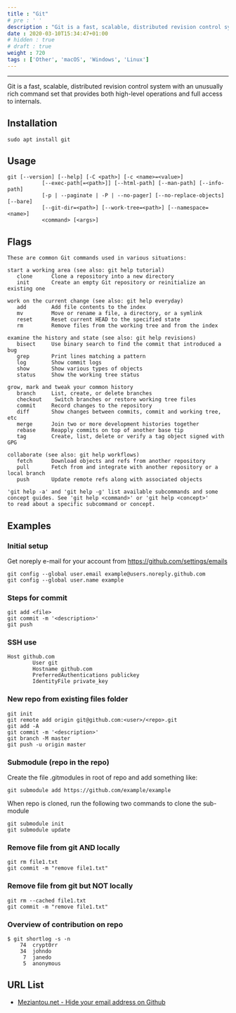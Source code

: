 ```yaml
---
title : "Git"
# pre : ' '
description : "Git is a fast, scalable, distributed revision control system with an unusually rich command set that provides both high-level operations and full access to internals."
date : 2020-03-10T15:34:47+01:00
# hidden : true
# draft : true
weight : 720
tags : ['Other', 'macOS', 'Windows', 'Linux']
---
```


---

Git is a fast, scalable, distributed revision control system with an unusually rich command set that provides both high-level operations and full access to internals.

## Installation

```plain
sudo apt install git
```

## Usage

```plain
git [--version] [--help] [-C <path>] [-c <name>=<value>]
           [--exec-path[=<path>]] [--html-path] [--man-path] [--info-path]
           [-p | --paginate | -P | --no-pager] [--no-replace-objects] [--bare]
           [--git-dir=<path>] [--work-tree=<path>] [--namespace=<name>]
           <command> [<args>]
```

## Flags

```plain
These are common Git commands used in various situations:

start a working area (see also: git help tutorial)
   clone      Clone a repository into a new directory
   init       Create an empty Git repository or reinitialize an existing one

work on the current change (see also: git help everyday)
   add        Add file contents to the index
   mv         Move or rename a file, a directory, or a symlink
   reset      Reset current HEAD to the specified state
   rm         Remove files from the working tree and from the index

examine the history and state (see also: git help revisions)
   bisect     Use binary search to find the commit that introduced a bug
   grep       Print lines matching a pattern
   log        Show commit logs
   show       Show various types of objects
   status     Show the working tree status

grow, mark and tweak your common history
   branch     List, create, or delete branches
   checkout    Switch branches or restore working tree files
   commit     Record changes to the repository
   diff       Show changes between commits, commit and working tree, etc
   merge      Join two or more development histories together
   rebase     Reapply commits on top of another base tip
   tag        Create, list, delete or verify a tag object signed with GPG

collaborate (see also: git help workflows)
   fetch      Download objects and refs from another repository
   pull       Fetch from and integrate with another repository or a local branch
   push       Update remote refs along with associated objects

'git help -a' and 'git help -g' list available subcommands and some
concept guides. See 'git help <command>' or 'git help <concept>'
to read about a specific subcommand or concept.
```

## Examples

### Initial setup

Get noreply e-mail for your account from <https://github.com/settings/emails>

```plain
git config --global user.email example@users.noreply.github.com
git config --global user.name example
```

### Steps for commit

```plain
git add <file>
git commit -m '<description>'
git push
```

### SSH use

```plain
Host github.com
        User git
        Hostname github.com
        PreferredAuthentications publickey
        IdentityFile private_key
```

### New repo from existing files folder

```plain
git init
git remote add origin git@github.com:<user>/<repo>.git
git add -A
git commit -m '<description>'
git branch -M master
git push -u origin master
```

### Submodule (repo in the repo)

Create the file .gitmodules in root of repo and add something like:

```plain
git submodule add https://github.com/example/example
```

When repo is cloned, run the following two commands to clone the sub-module

```plain
git submodule init
git submodule update
```

### Remove file from git AND locally

```plain
git rm file1.txt
git commit -m "remove file1.txt"
```

### Remove file from git but NOT locally

```plain
git rm --cached file1.txt
git commit -m "remove file1.txt"
```

### Overview of contribution on repo

```plain
$ git shortlog -s -n
    74  crypt0rr
    34  johndo
     7  janedo
     5  anonymous
```

## URL List

- [Meziantou.net - Hide your email address on Github](https://www.meziantou.net/2018/04/23/hide-your-email-address-on-github)
